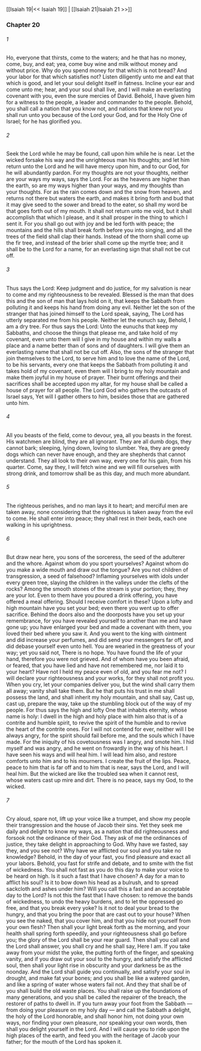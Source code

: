 [[Isaiah 19|<< Isaiah 19]]  |  [[Isaiah 21|Isaiah 21 >>]]

### Chapter 20
###### 1
Ho, everyone that thirsts, come to the waters; and he that has no money, come, buy, and eat; yea, come buy wine and milk without money and without price. Why do you spend money for that which is not bread? And your labor for that which satisfies not? Listen diligently unto me and eat that which is good, and let your soul delight itself in fatness. Incline your ear and come unto me; hear, and your soul shall live, and I will make an everlasting covenant with you, even the sure mercies of David. Behold, I have given him for a witness to the people, a leader and commander to the people. Behold, you shall call a nation that you know not, and nations that knew not you shall run unto you because of the Lord your God, and for the Holy One of Israel; for he has glorified you.

###### 2
Seek the Lord while he may be found, call upon him while he is near. Let the wicked forsake his way and the unrighteous man his thoughts; and let him return unto the Lord and he will have mercy upon him, and to our God, for he will abundantly pardon. For my thoughts are not your thoughts, neither are your ways my ways, says the Lord. For as the heavens are higher than the earth, so are my ways higher than your ways, and my thoughts than your thoughts. For as the rain comes down and the snow from heaven, and returns not there but waters the earth, and makes it bring forth and bud that it may give seed to the sower and bread to the eater, so shall my word be that goes forth out of my mouth. It shall not return unto me void, but it shall accomplish that which I please, and it shall prosper in the thing to which I sent it. For you shall go out with joy and be led forth with peace; the mountains and the hills shall break forth before you into singing, and all the trees of the field shall clap their hands. Instead of the thorn shall come up the fir tree, and instead of the brier shall come up the myrtle tree; and it shall be to the Lord for a name, for an everlasting sign that shall not be cut off.

###### 3
Thus says the Lord: Keep judgment and do justice, for my salvation is near to come and my righteousness to be revealed. Blessed is the man that does this and the son of man that lays hold on it, that keeps the Sabbath from polluting it and keeps his hand from doing any evil. Neither let the son of the stranger that has joined himself to the Lord speak, saying, The Lord has utterly separated me from his people. Neither let the eunuch say, Behold, I am a dry tree. For thus says the Lord: Unto the eunuchs that keep my Sabbaths, and choose the things that please me, and take hold of my covenant, even unto them will I give in my house and within my walls a place and a name better than of sons and of daughters. I will give them an everlasting name that shall not be cut off. Also, the sons of the stranger that join themselves to the Lord, to serve him and to love the name of the Lord, to be his servants, every one that keeps the Sabbath from polluting it and takes hold of my covenant, even them will I bring to my holy mountain and make them joyful in my house of prayer. Their burnt offerings and their sacrifices shall be accepted upon my altar, for my house shall be called a house of prayer for all people. The Lord God who gathers the outcasts of Israel says, Yet will I gather others to him, besides those that are gathered unto him.

###### 4
All you beasts of the field, come to devour, yea, all you beasts in the forest. His watchmen are blind, they are all ignorant. They are all dumb dogs, they cannot bark; sleeping, lying down, loving to slumber. Yea, they are greedy dogs which can never have enough, and they are shepherds that cannot understand. They all look to their own way, every one for his gain, from his quarter. Come, say they, I will fetch wine and we will fill ourselves with strong drink, and tomorrow shall be as this day, and much more abundant.

###### 5
The righteous perishes, and no man lays it to heart; and merciful men are taken away, none considering that the righteous is taken away from the evil to come. He shall enter into peace; they shall rest in their beds, each one walking in his uprightness.

###### 6
But draw near here, you sons of the sorceress, the seed of the adulterer and the whore. Against whom do you sport yourselves? Against whom do you make a wide mouth and draw out the tongue? Are you not children of transgression, a seed of falsehood? Inflaming yourselves with idols under every green tree, slaying the children in the valleys under the clefts of the rocks? Among the smooth stones of the stream is your portion; they, they are your lot. Even to them have you poured a drink offering, you have offered a meal offering. Should I receive comfort in these? Upon a lofty and high mountain have you set your bed; even there you went up to offer sacrifice. Behind the doors also and the doorposts have you set up your remembrance, for you have revealed yourself to another than me and have gone up; you have enlarged your bed and made a covenant with them, you loved their bed where you saw it. And you went to the king with ointment and did increase your perfumes, and did send your messengers far off, and did debase yourself even unto hell. You are wearied in the greatness of your way; yet you said not, There is no hope. You have found the life of your hand, therefore you were not grieved. And of whom have you been afraid, or feared, that you have lied and have not remembered me, nor laid it to your heart? Have not I held my peace even of old, and you fear me not? I will declare your righteousness and your works, for they shall not profit you. When you cry, let your companies deliver you, but the wind shall carry them all away; vanity shall take them. But he that puts his trust in me shall possess the land, and shall inherit my holy mountain, and shall say, Cast up, cast up, prepare the way, take up the stumbling block out of the way of my people. For thus says the high and lofty One that inhabits eternity, whose name is holy: I dwell in the high and holy place with him also that is of a contrite and humble spirit, to revive the spirit of the humble and to revive the heart of the contrite ones. For I will not contend for ever, neither will I be always angry, for the spirit should fail before me, and the souls which I have made. For the iniquity of his covetousness was I angry, and smote him. I hid myself and was angry, and he went on frowardly in the way of his heart. I have seen his ways and will heal him. I will lead him also, and restore comforts unto him and to his mourners. I create the fruit of the lips. Peace, peace to him that is far off and to him that is near, says the Lord, and I will heal him. But the wicked are like the troubled sea when it cannot rest, whose waters cast up mire and dirt. There is no peace, says my God, to the wicked.

###### 7
Cry aloud, spare not, lift up your voice like a trumpet, and show my people their transgression and the house of Jacob their sins. Yet they seek me daily and delight to know my ways, as a nation that did righteousness and forsook not the ordinance of their God. They ask of me the ordinances of justice, they take delight in approaching to God. Why have we fasted, say they, and you see not? Why have we afflicted our soul and you take no knowledge? Behold, in the day of your fast, you find pleasure and exact all your labors. Behold, you fast for strife and debate, and to smite with the fist of wickedness. You shall not fast as you do this day to make your voice to be heard on high. Is it such a fast that I have chosen? A day for a man to afflict his soul? Is it to bow down his head as a bulrush, and to spread sackcloth and ashes under him? Will you call this a fast and an acceptable day to the Lord? Is not this the fast that I have chosen: to remove the bands of wickedness, to undo the heavy burdens, and to let the oppressed go free, and that you break every yoke? Is it not to deal your bread to the hungry, and that you bring the poor that are cast out to your house? When you see the naked, that you cover him, and that you hide not yourself from your own flesh? Then shall your light break forth as the morning, and your health shall spring forth speedily, and your righteousness shall go before you; the glory of the Lord shall be your rear guard. Then shall you call and the Lord shall answer, you shall cry and he shall say, Here I am. If you take away from your midst the yoke, the putting forth of the finger, and speaking vanity, and if you draw out your soul to the hungry, and satisfy the afflicted soul, then shall your light rise in obscurity and your darkness be as the noonday. And the Lord shall guide you continually, and satisfy your soul in drought, and make fat your bones; and you shall be like a watered garden, and like a spring of water whose waters fail not. And they that shall be of you shall build the old waste places. You shall raise up the foundations of many generations, and you shall be called the repairer of the breach, the restorer of paths to dwell in. If you turn away your foot from the Sabbath — from doing your pleasure on my holy day — and call the Sabbath a delight, the holy of the Lord honorable, and shall honor him, not doing your own ways, nor finding your own pleasure, nor speaking your own words, then shall you delight yourself in the Lord. And I will cause you to ride upon the high places of the earth, and feed you with the heritage of Jacob your father; for the mouth of the Lord has spoken it.